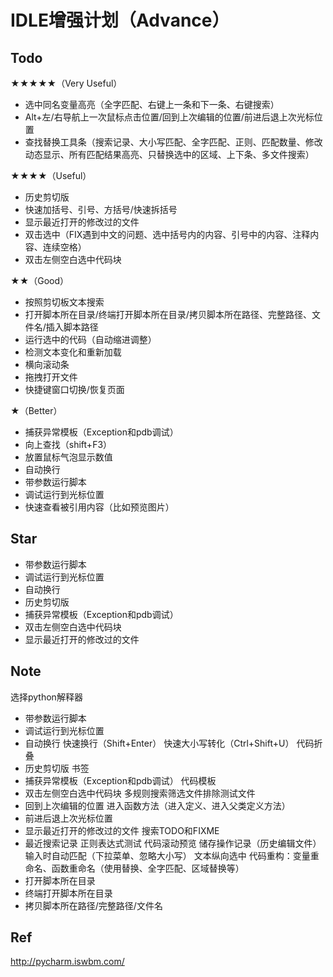 # IDLE增强计划（Advance）


## Todo

★★★★★（Very Useful）
* 选中同名变量高亮（全字匹配、右键上一条和下一条、右键搜索）
* Alt+左/右导航上一次鼠标点击位置/回到上次编辑的位置/前进后退上次光标位置
* 查找替换工具条（搜索记录、大小写匹配、全字匹配、正则、匹配数量、修改动态显示、所有匹配结果高亮、只替换选中的区域、上下条、多文件搜索）

★★★★（Useful）
* 历史剪切版
* 快速加括号、引号、方括号/快速拆括号
* 显示最近打开的修改过的文件
* 双击选中（FIX遇到中文的问题、选中括号内的内容、引号中的内容、注释内容、连续空格）
* 双击左侧空白选中代码块

★★（Good）
* 按照剪切板文本搜索
* 打开脚本所在目录/终端打开脚本所在目录/拷贝脚本所在路径、完整路径、文件名/插入脚本路径
* 运行选中的代码（自动缩进调整）
* 检测文本变化和重新加载
* 横向滚动条
* 拖拽打开文件
* 快捷键窗口切换/恢复页面

★（Better）
* 捕获异常模板（Exception和pdb调试）
* 向上查找（shift+F3）
* 放置鼠标气泡显示数值
* 自动换行
* 带参数运行脚本
* 调试运行到光标位置
* 快速查看被引用内容（比如预览图片）


## Star
* 带参数运行脚本
* 调试运行到光标位置
* 自动换行
* 历史剪切版
* 捕获异常模板（Exception和pdb调试）
* 双击左侧空白选中代码块
* 显示最近打开的修改过的文件


## Note
选择python解释器
* 带参数运行脚本
* 调试运行到光标位置
* 自动换行
快速换行（Shift+Enter）
快速大小写转化（Ctrl+Shift+U）
代码折叠
* 历史剪切版
书签
* 捕获异常模板（Exception和pdb调试）
代码模板
* 双击左侧空白选中代码块
多规则搜索筛选文件排除测试文件
* 回到上次编辑的位置
进入函数方法（进入定义、进入父类定义方法）
* 前进后退上次光标位置
* 显示最近打开的修改过的文件
搜索TODO和FIXME
* 最近搜索记录
正则表达式测试
代码滚动预览
储存操作记录（历史编辑文件）
输入时自动匹配（下拉菜单、忽略大小写）
文本纵向选中
代码重构：变量重命名、函数重命名（使用替换、全字匹配、区域替换等）
* 打开脚本所在目录
* 终端打开脚本所在目录
* 拷贝脚本所在路径/完整路径/文件名

## Ref
http://pycharm.iswbm.com/




